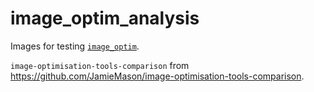 # image\_optim\_analysis

Images for testing [`image_optim`](https://github.com/toy/image_optim).

`image-optimisation-tools-comparison` from https://github.com/JamieMason/image-optimisation-tools-comparison.

